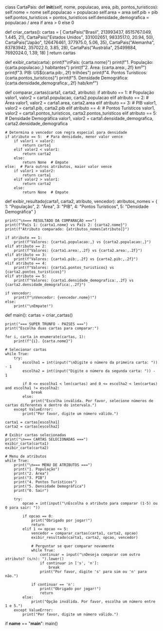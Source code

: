 class CartaPais:
    def __init__(self, nome, populacao, area, pib, pontos_turisticos):
        self.nome = nome
        self.populacao = populacao
        self.area = area
        self.pib = pib
        self.pontos_turisticos = pontos_turisticos
        self.densidade_demografica = populacao / area if area > 0 else 0

def criar_cartas():
    cartas = [
        CartaPais("Brasil", 213993437, 8515767.049, 1.445, 21),
        CartaPais("Estados Unidos", 331002651, 9833517.0, 20.94, 50),
        CartaPais("Japão", 126476461, 377975.0, 5.06, 35),
        CartaPais("Alemanha", 83783942, 357022.0, 3.85, 28),
        CartaPais("Austrália", 25499884, 7692024.0, 1.39, 18)
    ]
    return cartas

def exibir_carta(carta):
    print(f"\nPaís: {carta.nome}")
    print(f"1. População: {carta.populacao:,} habitantes")
    print(f"2. Área: {carta.area:,.2f} km²")
    print(f"3. PIB: US${carta.pib:,.2f} trilhões")
    print(f"4. Pontos Turísticos: {carta.pontos_turisticos}")
    print(f"5. Densidade Demográfica: {carta.densidade_demografica:,.2f} hab/km²")

def comparar_cartas(carta1, carta2, atributo):
    if atributo == 1:  # População
        valor1, valor2 = carta1.populacao, carta2.populacao
    elif atributo == 2:  # Área
        valor1, valor2 = carta1.area, carta2.area
    elif atributo == 3:  # PIB
        valor1, valor2 = carta1.pib, carta2.pib
    elif atributo == 4:  # Pontos Turísticos
        valor1, valor2 = carta1.pontos_turisticos, carta2.pontos_turisticos
    elif atributo == 5:  # Densidade Demográfica
        valor1, valor2 = carta1.densidade_demografica, carta2.densidade_demografica
    
    # Determina o vencedor com regra especial para densidade
    if atributo == 5:  # Para densidade, menor valor vence
        if valor1 < valor2:
            return carta1
        elif valor2 < valor1:
            return carta2
        else:
            return None  # Empate
    else:  # Para outros atributos, maior valor vence
        if valor1 > valor2:
            return carta1
        elif valor2 > valor1:
            return carta2
        else:
            return None  # Empate

def exibir_resultado(carta1, carta2, atributo, vencedor):
    atributos_nomes = {
        1: "População",
        2: "Área",
        3: "PIB",
        4: "Pontos Turísticos",
        5: "Densidade Demográfica"
    }
    
    print("\n=== RESULTADO DA COMPARAÇÃO ===")
    print(f"País 1: {carta1.nome} vs País 2: {carta2.nome}")
    print(f"Atributo comparado: {atributos_nomes[atributo]}")
    
    if atributo == 1:
        print(f"Valores: {carta1.populacao:,} vs {carta2.populacao:,}")
    elif atributo == 2:
        print(f"Valores: {carta1.area:,.2f} vs {carta2.area:,.2f}")
    elif atributo == 3:
        print(f"Valores: {carta1.pib:,.2f} vs {carta2.pib:,.2f}")
    elif atributo == 4:
        print(f"Valores: {carta1.pontos_turisticos} vs {carta2.pontos_turisticos}")
    elif atributo == 5:
        print(f"Valores: {carta1.densidade_demografica:,.2f} vs {carta2.densidade_demografica:,.2f}")
    
    if vencedor:
        print(f"\nVencedor: {vencedor.nome}!")
    else:
        print("\nEmpate!")

def main():
    cartas = criar_cartas()
    
    print("=== SUPER TRUNFO - PAÍSES ===")
    print("Escolha duas cartas para comparar:")
    
    for i, carta in enumerate(cartas, 1):
        print(f"{i}. {carta.nome}")
    
    # Selecionar cartas
    while True:
        try:
            escolha1 = int(input("\nDigite o número da primeira carta: ")) - 1
            escolha2 = int(input("Digite o número da segunda carta: ")) - 1
            
            if 0 <= escolha1 < len(cartas) and 0 <= escolha2 < len(cartas) and escolha1 != escolha2:
                break
            else:
                print("Escolha inválida. Por favor, selecione números de cartas diferentes e dentro do intervalo.")
        except ValueError:
            print("Por favor, digite um número válido.")
    
    carta1 = cartas[escolha1]
    carta2 = cartas[escolha2]
    
    # Exibir cartas selecionadas
    print("\n=== CARTAS SELECIONADAS ===")
    exibir_carta(carta1)
    exibir_carta(carta2)
    
    # Menu de atributos
    while True:
        print("\n=== MENU DE ATRIBUTOS ===")
        print("1. População")
        print("2. Área")
        print("3. PIB")
        print("4. Pontos Turísticos")
        print("5. Densidade Demográfica")
        print("0. Sair")
        
        try:
            opcao = int(input("\nEscolha o atributo para comparar (1-5) ou 0 para sair: "))
            
            if opcao == 0:
                print("Obrigado por jogar!")
                return
            elif 1 <= opcao <= 5:
                vencedor = comparar_cartas(carta1, carta2, opcao)
                exibir_resultado(carta1, carta2, opcao, vencedor)
                
                # Perguntar se quer comparar novamente
                while True:
                    continuar = input("\nDeseja comparar com outro atributo? (s/n): ").lower()
                    if continuar in ['s', 'n']:
                        break
                    print("Por favor, digite 's' para sim ou 'n' para não.")
                
                if continuar == 'n':
                    print("Obrigado por jogar!")
                    return
            else:
                print("Opção inválida. Por favor, escolha um número entre 1 e 5.")
        except ValueError:
            print("Por favor, digite um número válido.")

if __name__ == "__main__":
    main()
